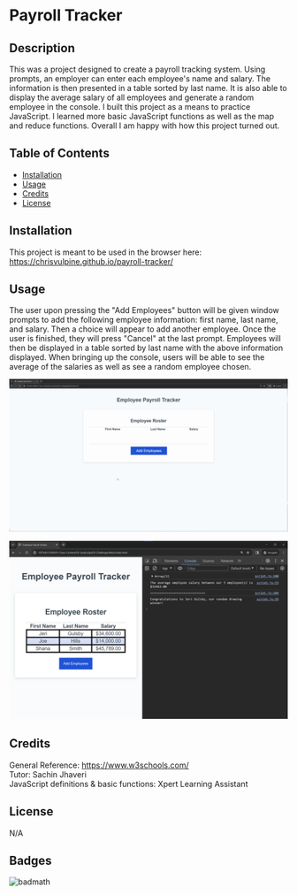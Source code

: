 # Payroll Tracker

## Description

This was a project designed to create a payroll tracking system. Using prompts, an employer can enter each employee's name and salary. The information is then presented in a table sorted by last name. It is also able to display the average salary of all employees and generate a random employee in the console. I built this project as a means to practice JavaScript. I learned more basic JavaScript functions as well as the map and reduce functions. Overall I am happy with how this project turned out.

## Table of Contents

- [Installation](#installation)
- [Usage](#usage)
- [Credits](#credits)
- [License](#license)

## Installation

This project is meant to be used in the browser here: https://chrisvulpine.github.io/payroll-tracker/

## Usage

The user upon pressing the "Add Employees" button will be given window prompts to add the following employee information: first name, last name, and salary. Then a choice will appear to add another employee. Once the user is finished, they will press "Cancel" at the last prompt. Employees will then be displayed in a table sorted by last name with the above information displayed. When bringing up the console, users will be able to see the average of the salaries as well as see a random employee chosen.

![alt text](assets/images/03-javascript-homework-demo.gif)

![alt text](assets/images/03-javascript-homework-console-demo.png)

## Credits

General Reference: https://www.w3schools.com/
<br>
Tutor: Sachin Jhaveri 
<br>
JavaScript definitions & basic functions: Xpert Learning Assistant

## License

N/A

## Badges

![badmath](https://img.shields.io/github/languages/top/lernantino/badmath)